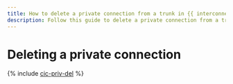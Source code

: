 ```yaml
---
title: How to delete a private connection from a trunk in {{ interconnect-full-name }}
description: Follow this guide to delete a private connection from a trunk in {{ interconnect-name }}.
---
```


# Deleting a private connection

{% include [cic-priv-del](../../_tutorials/routing/priv-del.md) %}

